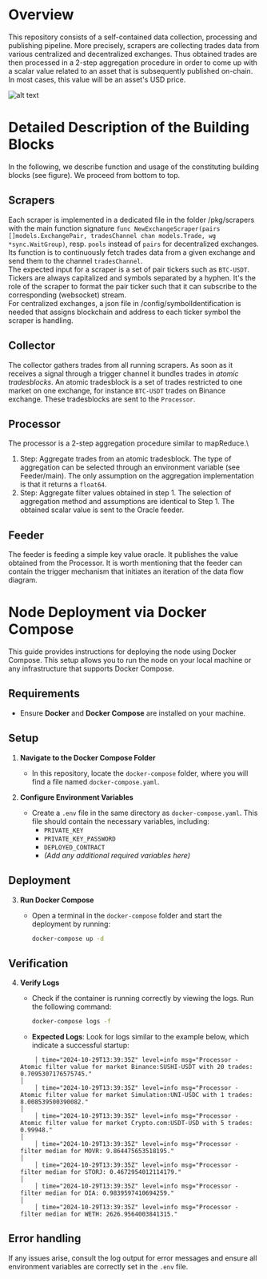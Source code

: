 # Overview

This repository consists of a self-contained data collection, processing and publishing pipeline. More precisely, scrapers are collecting trades data from various centralized and decentralized exchanges.
Thus obtained trades are then processed in a 2-step aggregation procedure in order to come up with a scalar value related to an asset that is subsequently published on-chain. In most cases, this value will be an asset's USD price.

![alt text](https://github.com/diadata-org/decentral-feeder/blob/master/assets/Feeder_Architecture_Small.jpg?raw=true)

# Detailed Description of the Building Blocks
In the following, we describe function and usage of the constituting building blocks (see figure). We proceed from bottom to top.

## Scrapers
Each scraper is implemented in a dedicated file in the folder /pkg/scrapers with the main function signature `func NewExchangeScraper(pairs []models.ExchangePair, tradesChannel chan models.Trade, wg *sync.WaitGroup)`, 
resp. `pools` instead of `pairs` for decentralized exchanges.\
Its function is to continuously fetch trades data from a given exchange and send them to the channel `tradesChannel`.\
The expected input for a scraper is a set of pair tickers such as `BTC-USDT`. Tickers are always capitalized and symbols separated by a hyphen. It's the role of the scraper to format the pair ticker such that it can subscribe to
 the corresponding (websocket) stream. \
For centralized exchanges, a json file in /config/symbolIdentification is needed that assigns blockchain and address to each ticker symbol the scraper is handling.

## Collector
The collector gathers trades from all running scrapers. As soon as it receives a signal through a trigger channel it bundles trades in *atomic tradesblocks*. An atomic tradesblock is a set of trades restricted to one market on one exchange, for instance `BTC-USDT` trades on Binance exchange. These tradesblocks are sent to the `Processor`.

## Processor
The processor is a 2-step aggregation procedure similar to mapReduce.\
1. Step: Aggregate trades from an atomic tradesblock. The type of aggregation can be selected through an environment variable (see Feeder/main). The only assumption on the aggregation implementation is that it returns a `float64`.
2. Step: Aggregate filter values obtained in step 1. The selection of aggregation method and assumptions are identical to Step 1.
The obtained scalar value is sent to the Oracle feeder.

## Feeder
The feeder is feeding a simple key value oracle. It publishes the value obtained from the Processor. It is worth mentioning that the feeder can contain the trigger mechanism that initiates an iteration of the data flow diagram.


# Node Deployment via Docker Compose

This guide provides instructions for deploying the node using Docker Compose. This setup allows you to run the node on your local machine or any infrastructure that supports Docker Compose.

## Requirements

- Ensure **Docker** and **Docker Compose** are installed on your machine.

## Setup

1. **Navigate to the Docker Compose Folder**
   - In this repository, locate the `docker-compose` folder, where you will find a file named `docker-compose.yaml`.

2. **Configure Environment Variables**
   - Create a `.env` file in the same directory as `docker-compose.yaml`. This file should contain the necessary variables, including:
     - `PRIVATE_KEY`
     - `PRIVATE_KEY_PASSWORD`
     - `DEPLOYED_CONTRACT`
     - *(Add any additional required variables here)*

## Deployment

3. **Run Docker Compose**
   - Open a terminal in the `docker-compose` folder and start the deployment by running:

     ```bash
     docker-compose up -d
     ```

## Verification

4. **Verify Logs**
   - Check if the container is running correctly by viewing the logs. Run the following command:

     ```bash
     docker-compose logs -f
     ```

   - **Expected Logs**: Look for logs similar to the example below, which indicate a successful startup:

    ```
        │ time="2024-10-29T13:39:35Z" level=info msg="Processor - Atomic filter value for market Binance:SUSHI-USDT with 20 trades: 0.7095307176575745."                                                                  │
        │ time="2024-10-29T13:39:35Z" level=info msg="Processor - Atomic filter value for market Simulation:UNI-USDC with 1 trades: 8.008539500390082."                                                                   │
        │ time="2024-10-29T13:39:35Z" level=info msg="Processor - Atomic filter value for market Crypto.com:USDT-USD with 5 trades: 0.99948."                                                                             │
        │ time="2024-10-29T13:39:35Z" level=info msg="Processor - filter median for MOVR: 9.864475653518195."                                                                                                             │
        │ time="2024-10-29T13:39:35Z" level=info msg="Processor - filter median for STORJ: 0.4672954012114179."                                                                                                           │
        │ time="2024-10-29T13:39:35Z" level=info msg="Processor - filter median for DIA: 0.9839597410694259."                                                                                                             │
        │ time="2024-10-29T13:39:35Z" level=info msg="Processor - filter median for WETH: 2626.9564003841315."   
    ```
## Error handling
If any issues arise, consult the log output for error messages and ensure all environment variables are correctly set in the `.env` file.
